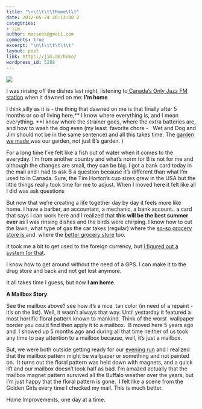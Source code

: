 ```yaml
---
title: "\n\t\t\t\tHome\t\t"
date: 2012-05-24 20:13:00 Z
categories:
- jim
author: macseek@gmail.com
comments: true
excerpt: "\n\t\t\t\t\t\t"
layout: post
link: https://jim.am/home/
wordpress_id: 5288
---
```


![](http://jim.am/images/2012/05/JIM_3799.png)




I was rinsing off the dishes last night, listening to[ Canada’s Only Jazz FM station](http://www.jazz.fm) when it dawned on me: **I’m home**




I think,silly as it is - the thing that dawned on me is that finally after 5 months or so of living here,** I know where everything is, and I mean everything. **I know where the strainer goes, where the extra batteries are, and how to wash the dog even (my least  favorite chore -   Wet and Dog and Jim should not be in the same sentence) and all this takes time. The [garden we made ](http://jim.am/how-to-save-on-you-grocery-bill-the-summer-2012-vegetable-garden-project/)was our garden, not just B’s garden. )




For a long time I’ve felt like a fish out of water when it comes to the everyday. I’m from another country and what’s norm for B is not for me and although the changes are small, they can be big. I got a bank card today in the mail and I had to ask B a question because it’s different than what I’m used to in Canada. Sure, the Tim Horton’s cup sizes grew in the USA but the little things really took time for me to adjust. When I moved here it felt like all I did was ask questions




But now that we’re creating a life together day by day it feels more like home. I have a barber, an accountant, a mechanic, a bank account.. a card that says I can work here and I realized that **this will be the best summer ever** as I was rinsing dishes and the birds were chirping. I know how to cut the lawn, what type of gas the car takes (regular) where the [so-so grocery store is ](http://topsmarkets.com)and  where the [better grocery store](http://www.wegmans.com) too.




It took me a bit to get used to the foreign currency, but [I figured out a system for that](http://jim.am/incremental-improvement/).




I know how to get around without the need of a GPS. I can make it to the drug store and back and not get lost anymore.




It all takes time I guess, but now **I am home**.




**A Mailbox Story**




See the mailbox above? see how it’s a nice  tan color (in need of a repaint - it’s on the list). Well, it wasn’t always that way. Until yestarday it featured a most horrific floral pattern known to mankind. Think of the worst  wallpaper border you could find then apply it to a mailbox.  B moved here 5 years ago and  I showed up 5 months ago and during all that time neither of us took any time to pay attention to a mailbox because, well, it’s just a mailbox.




But, we were both outside getting ready for our [evening run](http://jim.am/we-run/) and I realized that the mailbox pattern might be wallpaper or something and not painted on.  It turns out the floral pattern was held down with magnets, and a quick lift and our mailbox doesn’t look half as bad. I’m amazed actually that the mailbox magnet pattern survived all the Buffalo weather over the years, but I’m just happy that the floral pattern is gone.  I felt like a scene from the Golden Girls every time I checked my mail. This is much better.




Home Improvements, one day at a time.


		
